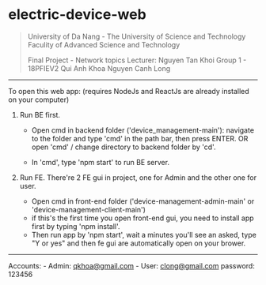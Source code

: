 # electric-device-web

>	University of Da Nang - The University of Science and Technology 
>	Faculity of Advanced Science and Technology
>
>	Final Project - Network topics
>	Lecturer: Nguyen Tan Khoi
>	Group 1 - 18PFIEV2
>	Qui Anh Khoa
>	Nguyen Canh Long

------------------------------------------------------------------------
To open this web app: (requires NodeJs and ReactJs are already installed on your computer)

1. Run BE first.
	- Open cmd in backend folder ('device_management-main'):
		navigate to the folder and type 'cmd' in the path bar, then press ENTER.
		OR open 'cmd' / change directory to backend folder by 'cd'.
		
	- In 'cmd', type 'npm start' to  run BE server.

3. Run FE. There're 2 FE gui in project, one for Admin and the other one for user.
	- Open cmd in front-end folder ('device-management-admin-main' or 'device-management-client-main')
	- if this's the first time you open front-end gui, you need to install app first by
	  typing 'npm install'.
	- Then run app by 'npm start', wait a minutes you'll see an asked, type "Y or yes" and 
	  then fe gui are automatically open on your brower.
	
------------------------------------------------------------------------

Accounts: 
	- Admin: qkhoa@gmail.com
	- User: clong@gmail.com
	password: 123456

	
